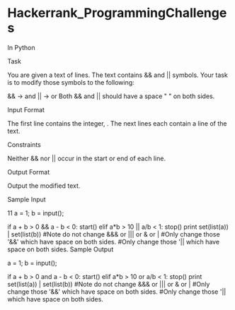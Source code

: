 # Hackerrank_ProgrammingChallenges
In Python

Task

You are given a text of  lines. The text contains && and || symbols. 
Your task is to modify those symbols to the following:

&& → and
|| → or
Both && and || should have a space " " on both sides.

Input Format

The first line contains the integer, . 
The next  lines each contain a line of the text.

Constraints


Neither && nor || occur in the start or end of each line.

Output Format

Output the modified text.

Sample Input

11
a = 1;
b = input();

if a + b > 0 && a - b < 0:
    start()
elif a*b > 10 || a/b < 1:
    stop()
print set(list(a)) | set(list(b)) 
#Note do not change &&& or ||| or & or |
#Only change those '&&' which have space on both sides.
#Only change those '|| which have space on both sides.
Sample Output

a = 1;
b = input();

if a + b > 0 and a - b < 0:
    start()
elif a*b > 10 or a/b < 1:
    stop()
print set(list(a)) | set(list(b)) 
#Note do not change &&& or ||| or & or |
#Only change those '&&' which have space on both sides.
#Only change those '|| which have space on both sides.    
